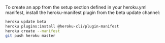 To create an app from the setup section defined in your heroku.yml manifest, install the heroku-manifest plugin from the beta update channel:
```bash
heroku update beta
heroku plugins:install @heroku-cli/plugin-manifest
heroku create --manifest
git push heroku master
```
